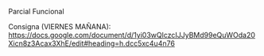 Parcial Funcional

Consigna (VIERNES MAÑANA):
https://docs.google.com/document/d/1yi03wQlczcIJJyBMd99eQuWOda20Xicn8z3Acax3XhE/edit#heading=h.dcc5xc4u4n76


